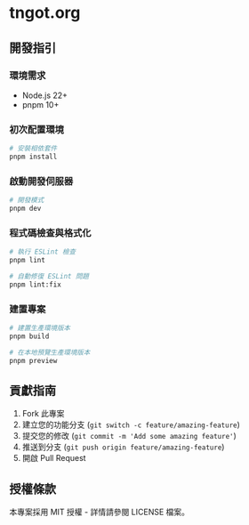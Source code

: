# tngot.org

## 開發指引

### 環境需求

- Node.js 22+
- pnpm 10+

### 初次配置環境

```bash
# 安裝相依套件
pnpm install
```

### 啟動開發伺服器

```bash
# 開發模式
pnpm dev
```

### 程式碼檢查與格式化

```bash
# 執行 ESLint 檢查
pnpm lint

# 自動修復 ESLint 問題
pnpm lint:fix
```

### 建置專案

```bash
# 建置生產環境版本
pnpm build

# 在本地預覽生產環境版本
pnpm preview
```

## 貢獻指南

1. Fork 此專案
2. 建立您的功能分支 (`git switch -c feature/amazing-feature`)
3. 提交您的修改 (`git commit -m 'Add some amazing feature'`)
4. 推送到分支 (`git push origin feature/amazing-feature`)
5. 開啟 Pull Request

## 授權條款

本專案採用 MIT 授權 - 詳情請參閱 LICENSE 檔案。

